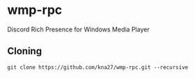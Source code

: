 # wmp-rpc
Discord Rich Presence for Windows Media Player

## Cloning
`git clone https://github.com/kna27/wmp-rpc.git --recursive`
